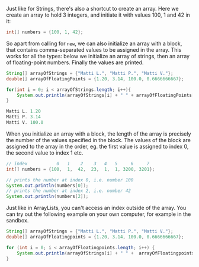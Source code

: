 Just like for Strings, there's also a shortcut to create an array. Here we create an array to hold 3 integers, and initiate it with values 100, 1 and 42 in it:

```Java
int[] numbers = {100, 1, 42};
```

So apart from calling for `new`, we can also initialize an array with a block, that contains comma-separated values to be assigned in the array. This works for all the types: below we initialize an array of strings, then an array of floating-point numbers. Finally the values are printed.

```Java
String[] arrayOfStrings = {"Matti L.", "Matti P.", "Matti V."};
double[] arrayOfFloatingPoints = {1.20, 3.14, 100.0, 0.6666666667};

for(int i = 0; i < arrayOfStrings.length; i++){
	System.out.println(arrayOfStrings[i] + " " + arrayOfFloatingPoints[i]);
}
```

```Java
Matti L. 1.20 
Matti P. 3.14 
Matti V. 100.0
```

When you initialize an array with a block, the length of the array is precisely the number of the values specified in the block. The values of the block are assigned to the array in the order, eg. the first value is assigned to index 0, the second value to index 1 etc.

```java
// index           0   1    2    3   4   5     6     7
int[] numbers = {100,  1,  42,  23,  1,  1, 3200, 3201};

// prints the number at index 0, i.e. number 100
System.out.println(numbers[0]);
// prints the number at index 2, i.e. number 42
System.out.println(numbers[2]);
```

Just like in ArrayLists, you can't access an index outside of the array. You can try out the following example on your own computer, for example in the sandbox.

```java
String[] arrayOfStrings = {"Matti L.", "Matti P.", "Matti V."};
double[] arrayOfFloatingpoints = {1.20, 3.14, 100.0, 0.6666666667};

for (int i = 0; i < arrayOfFloatingpoints.length; i++) {
    System.out.println(arrayOfStrings[i] + " " +  arrayOfFloatingpoints[i]);
}
```
